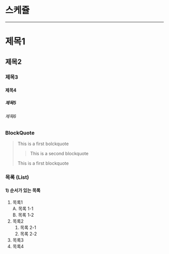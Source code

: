 # 스케쥴

---

# 제목1

## 제목2

### 제목3

#### 제목4

##### 제목5

###### 제목6

### BlockQuote

> This is a first bolckquote
>
> > This is a second blockquote
>
> This is a first blockquote

### 목록 (List)

#### 1) 순서가 있는 목록

1. 목록1  
   A. 목록 1-1  
   B. 목록 1-2
2. 목록2
   1. 목록 2-1
   2. 목록 2-2
3. 목록3
4. 목록4
